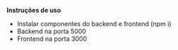 ****Instruções de uso****

- Instalar componentes do backend e frontend (npm i)
- Backend na porta 5000
- Frontend na porta 3000
